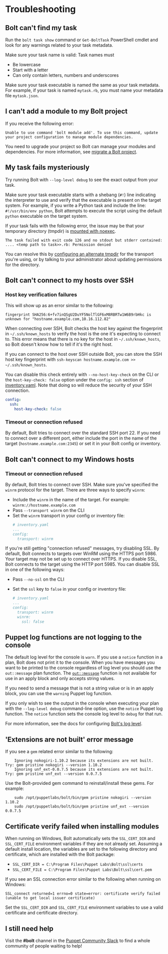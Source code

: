 # Troubleshooting

## Bolt can't find my task

Run the `bolt task show` command or `Get-BoltTask` PowerShell cmdlet and look
for any warnings related to your task metadata.

Make sure your task name is valid: Task names must
- Be lowercase
- Start with a letter
- Can only contain letters, numbers and underscores

Make sure your task executable is named the same as your task metadata. For
example, if your task is named `mytask.rb`, you must name your metadata file
`mytask.json`.

## I can't add a module to my Bolt project

If you receive the following error:

```shell
Unable to use command 'bolt module add'. To use this command, update your project configuration to manage module dependencies.
```

You need to upgrade your project so Bolt can manage your modules and
dependencies. For more information, see [migrate a Bolt
project](./projects.md#migrate-a-bolt-project).

## My task fails mysteriously

Try running Bolt with `--log-level debug` to see the exact output from your task.

Make sure your task executable starts with a shebang (`#!`) line indicating the
interpreter to use and verify that the executable is present on the target
system. For example, if you write a Python task and include the line:
`#!/usr/bin/env python`, Bolt attempts to execute the script using the default
`python` executable on the target system.

If your task fails with the following error, the issue may be that your temporary directory (tmpdir)
is [mounted with noexec](https://superuser.com/questions/728127/what-does-noexec-flag-mean-when-mounting-directories-on-rhel).

```
The task failed with exit code 126 and no stdout but stderr contained: 
.... <temp path to task>>.rb: Permission denied
```

You can resolve this by [configuring an alternate tmpdir](bolt_transports_reference.md) for the
transport you're using, or by talking to your administrator about updating permissions for the
directory.

## Bolt can't connect to my hosts over SSH

### Host key verification failures

This will show up as an error similar to the following:

```shell
fingerprint SHA256:6+fv7inQSgU2DuYF5NolTlGF6xM8RBRTw1W6B9rbHkc is unknown for "hostname.example.com,10.16.112.82"
```

When connecting over SSH, Bolt checks the host key against the fingerprint in
`~/.ssh/known_hosts` to verify the host is the one it's expecting to connect to.
This error means that there is no key for the host in `~/.ssh/known_hosts`, so
Bolt doesn't know how to tell if it's the right host.

If you can connect to the host over SSH outside Bolt, you can store the SSH host
key fingerprint with `ssh-keyscan hostname.example.com >> ~/.ssh/known_hosts`.

You can disable this check entirely with `--no-host-key-check` on the CLI or the
`host-key-check: false` option under the `config: ssh` section of [inventory.yaml](inventory_file_v2.md).
Note that doing so will reduce the security of your SSH connection.

```yaml
config:
  ssh:
    host-key-check: false
```

### Timeout or connection refused

By default, Bolt tries to connect over the standard SSH port 22. If you need to
connect over a different port, either include the port in the name of the target
(`hostname.example.com:2345`) or set it in your Bolt config or inventory.

## Bolt can't connect to my Windows hosts

### Timeout or connection refused

By default, Bolt tries to connect over SSH. Make sure you've specified the
`winrm` protocol for the target. There are three ways to specify `winrm`:
- Include the `winrm` in the name of the target. For example:
  `winrm://hostname.example.com` 
- Pass `--transport winrm` on the CLI
- Set the `winrm` transport in your config or inventory file:
  ```yaml
  # inventory.yaml
  ...
  config:
    transport: winrm
  ```
If you're still getting "connection refused" messages, try disabling SSL. By
default, Bolt connects to targets over WinRM using the HTTPS port 5986. Your
target may not be set up to connect over HTTPS. If you disable SSL, Bolt
connects to the target using the HTTP port 5985. You can disable SSL in one of
the following ways:

- Pass `--no-ssl` on the CLI
- Set the `ssl` key to `false` in your config or inventory file:

  ```yaml
  # inventory.yaml
  ...
  config:
    transport: winrm
    winrm:
      ssl: false
  ```

## Puppet log functions are not logging to the console

The default log level for the console is `warn`. If you use a `notice` function
in a plan, Bolt does not print it to the console. When you have messages
you want to be printed to the console regardless of log level you should use the
`out::message` plan function. The
[`out::message`](plan_functions.md#outmessage) function is not
available for use in an apply block and only accepts string values.

If you need to send a message that is not a string value or is in an apply
block, you can use the `warning` Puppet log function. 

If you only wish to see the output in the console when executing your plan with
the `--log-level debug` command-line option, use the `notice` Puppet log
function. The `notice` function sets the console log level to `debug` for that
run.

For more information, see the docs for configuring [Bolt's log
level](https://puppet.com/docs/bolt/latest/bolt_configuration_options.html#log-file-configuration-options).

## 'Extensions are not built' error message
If you see a `gem` related error similar to the following: 
```shell
    Ignoring nokogiri-1.10.2 because its extensions are not built. Try: gem pristine nokogiri --version 1.10.2
    Ignoring unf_ext-0.0.7.5 because its extensions are not built. Try: gem pristine unf_ext --version 0.0.7.5
```
Use the Bolt-provided gem command to reinstall/install these gems. For example:
```shell
    sudo /opt/puppetlabs/bolt/bin/gem pristine nokogiri --version 1.10.2
    sudo /opt/puppetlabs/bolt/bin/gem pristine unf_ext --version 0.0.7.5
```


## Certificate verify failed when installing modules

When running on Windows, Bolt automatically sets the `SSL_CERT_DIR` and
`SSL_CERT_FILE` environment variables if they are not already set. Assuming a
default install location, the variables are set to the following directory and
certificate, which are installed with the Bolt package:

- `SSL_CERT_DIR = C:\Program Files\Puppet Labs\Bolt\ssl\certs`
- `SSL_CERT_FILE = C:\Program Files\Puppet Labs\Bolt\ssl\cert.pem`

If you see an SSL connection error similar to the following when running on
Windows:

```
SSL_connect returned=1 errno=0 state=error: certificate verify failed (unable to get local issuer certificate)
```

Set the `SSL_CERT_DIR` and `SSL_CERT_FILE` environment variables to use a valid
certificate and certificate directory.

## I still need help

Visit the **#bolt** channel in the [Puppet Community
Slack](https://slack.puppet.com) to find a whole community of people waiting
to help!
